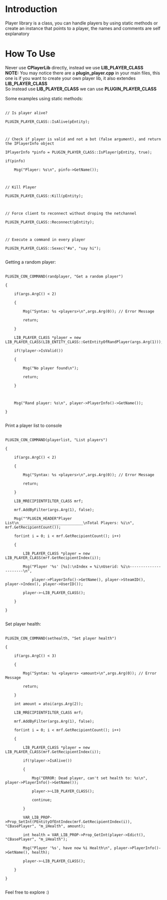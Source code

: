 # Introduction #

Player library is a class, you can handle players by using static methods or create an instance that points to a player, the names and comments are self explanatory<br>


<h1>How To Use</h1>

Never use <b>CPlayerLib</b> directly, instead we use <b>LIB_PLAYER_CLASS</b><br>
<b>NOTE:</b> You may notice there are a <b>plugin_player.cpp</b> in your main files, this one is if you want to create your own player lib, it also extendes <b>LIB_PLAYER_CLASS</b><br>
So instead use <b>LIB_PLAYER_CLASS</b> we can use <b>PLUGIN_PLAYER_CLASS</b>

Some examples using static methods:<br>
<br>
<pre><code>// Is player alive?<br>
PLUGIN_PLAYER_CLASS::IsAlive(pEntity);<br>
<br>
// Check if player is valid and not a bot (false argument), and return the IPlayerInfo object<br>
IPlayerInfo *pinfo = PLUGIN_PLAYER_CLASS::IsPlayer(pEntity, true);<br>
if(pinfo)<br>
	Msg("Player: %s\n", pinfo-&gt;GetName());<br>
<br>
// Kill Player<br>
PLUGIN_PLAYER_CLASS::Kill(pEntity);<br>
<br>
// Force client to reconnect without droping the netchannel<br>
PLUGIN_PLAYER_CLASS::Reconnect(pEntity);<br>
<br>
// Execute a command in every player<br>
PLUGIN_PLAYER_CLASS::Sexec("#a", "say hi");<br>
</code></pre>

Getting a random player:<br>
<br>
<pre><code>PLUGIN_CON_COMMAND(randplayer, "Get a random player")<br>
{<br>
	if(args.ArgC() &lt; 2)<br>
	{<br>
		Msg("Syntax: %s &lt;players&gt;\n",args.Arg(0)); // Error Message<br>
		return;<br>
	}<br>
	LIB_PLAYER_CLASS *player = new LIB_PLAYER_CLASS(LIB_ENTITY_CLASS::GetEntityOfRandPlayer(args.Arg(1)));<br>
	if(!player-&gt;IsValid())<br>
	{<br>
		Msg("No player found\n");<br>
		return;<br>
	}<br>
<br>
	Msg("Rand player: %s\n", player-&gt;PlayerInfo()-&gt;GetName());<br>
}<br>
</code></pre>

Print a player list to console<br>
<br>
<pre><code>PLUGIN_CON_COMMAND(playerlist, "List players")<br>
{<br>
	if(args.ArgC() &lt; 2)<br>
	{<br>
		Msg("Syntax: %s &lt;players&gt;\n",args.Arg(0)); // Error Message<br>
		return;<br>
	}<br>
	LIB_MRECIPIENTFILTER_CLASS mrf;<br>
	mrf.AddByFilter(args.Arg(1), false);<br>
	Msg(""PLUGIN_HEADER"Player List\n_____________________________\nTotal Players: %i\n", mrf.GetRecipientCount());<br>
	for(int i = 0; i &lt; mrf.GetRecipientCount(); i++)<br>
	{<br>
		LIB_PLAYER_CLASS *player = new LIB_PLAYER_CLASS(mrf.GetRecipientIndex(i));<br>
		Msg("Player '%s' [%s]:\nIndex = %i\nUserid: %i\n----------------------\n", <br>
			player-&gt;PlayerInfo()-&gt;GetName(), player-&gt;SteamID(), player-&gt;Index(), player-&gt;UserID());<br>
		player-&gt;~LIB_PLAYER_CLASS();<br>
	}<br>
}<br>
</code></pre>

Set player health:<br>
<br>
<pre><code>PLUGIN_CON_COMMAND(sethealth, "Set player health")<br>
{<br>
	if(args.ArgC() &lt; 3)<br>
	{<br>
		Msg("Syntax: %s &lt;players&gt; &lt;amount&gt;\n",args.Arg(0)); // Error Message<br>
		return;<br>
	}<br>
	int amount = atoi(args.Arg(2));<br>
	LIB_MRECIPIENTFILTER_CLASS mrf;<br>
	mrf.AddByFilter(args.Arg(1), false);<br>
	for(int i = 0; i &lt; mrf.GetRecipientCount(); i++)<br>
	{<br>
		LIB_PLAYER_CLASS *player = new LIB_PLAYER_CLASS(mrf.GetRecipientIndex(i));<br>
		if(!player-&gt;IsAlive())<br>
		{<br>
			Msg("ERROR: Dead player, can't set health to: %s\n", player-&gt;PlayerInfo()-&gt;GetName());<br>
			player-&gt;~LIB_PLAYER_CLASS();<br>
			continue;<br>
		}<br>
		VAR_LIB_PROP-&gt;Prop_SetInt(PEntityOfEntIndex(mrf.GetRecipientIndex(i)), "CBasePlayer", "m_iHealth", amount);<br>
		int health = VAR_LIB_PROP-&gt;Prop_GetInt(player-&gt;Edict(), "CBasePlayer", "m_iHealth");<br>
		Msg("Player '%s', have now %i Health\n", player-&gt;PlayerInfo()-&gt;GetName(), health);<br>
		player-&gt;~LIB_PLAYER_CLASS();<br>
	}<br>
}<br>
</code></pre>

Feel free to explore :)